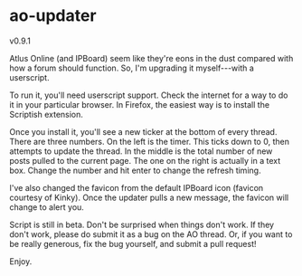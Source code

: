ao-updater
==========

v0.9.1

Atlus Online (and IPBoard) seem like they're eons in the dust
compared with how a forum should function. So, I'm upgrading it
myself---with a userscript.

To run it, you'll need userscript support. Check the internet for a
way to do it in your particular browser. In Firefox, the easiest way
is to install the Scriptish extension.

Once you install it, you'll see a new ticker at the bottom of every
thread. There are three numbers. On the left is the timer. This ticks
down to 0, then attempts to update the thread. In the middle is the
total number of new posts pulled to the current page. The one on
the right is actually in a text box. Change the number and hit enter
to change the refresh timing.

I've also changed the favicon from the default IPBoard icon (favicon
courtesy of Kinky). Once the updater pulls a new message, the favicon
will change to alert you.

Script is still in beta. Don't be surprised when things don't work.
If they don't work, please do submit it as a bug on the AO thread.
Or, if you want to be really generous, fix the bug yourself, and
submit a pull request!

Enjoy.
